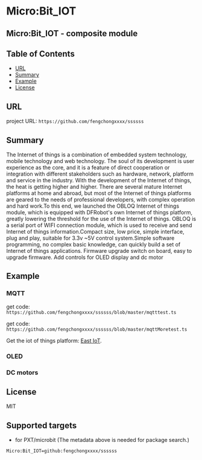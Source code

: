 # Micro:Bit_IOT

Micro:Bit_IOT - composite module 
---------------------------------------------------------

## Table of Contents

* [URL](#url)
* [Summary](#summary)
* [Example](#example)
* [License](#license)

## URL
project URL: ```https://github.com/fengchongxxxx/ssssss```

## Summary
The Internet of things is a combination of embedded system technology, mobile technology and web technology. The soul of its development is user experience as the core, and it is a feature of direct cooperation or integration with different stakeholders such as hardware, network, platform and service in the industry.
With the development of the Internet of things, the heat is getting higher and higher. There are several mature Internet platforms at home and abroad, but most of the Internet of things platforms are geared to the needs of professional developers, with complex operation and hard work.To this end, we launched the OBLOQ Internet of things module, which is equipped with DFRobot's own Internet of things platform, greatly lowering the threshold for the use of the Internet of things.
OBLOQ is a serial port of WIFI connection module, which is used to receive and send Internet of things information.Compact size, low price, simple interface, plug and play, suitable for 3.3v ~5V control system.Simple software programming, no complex basic knowledge, can quickly build a set of Internet of things applications.
Firmware upgrade switch on board, easy to upgrade firmware.
Add controls for OLED display and dc motor

## Example

### MQTT

get code: ```https://github.com/fengchongxxxx/ssssss/blob/master/mqtttest.ts```

get code: ```https://github.com/fengchongxxxx/ssssss/blob/master/mqttMoretest.ts```

Get the iot of things platform: [East IoT](http://iot.dfrobot.com.cn/).

### OLED


### DC motors


## License

MIT

## Supported targets

* for PXT/microbit
(The metadata above is needed for package search.)
```package
Micro:Bit_IOT=github:fengchongxxxx/ssssss
```
